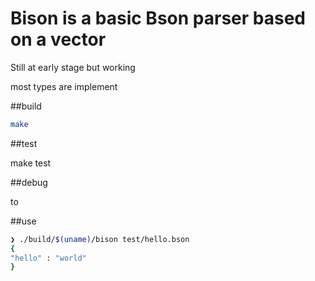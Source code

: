 # Bison is a basic Bson parser based on a vector

Still at early stage but working 

most types are implement

##build 

```bash
make


````

##test 

make test

##debug

to

##use

```bash
❯ ./build/$(uname)/bison test/hello.bson
{
"hello" : "world"
}
````